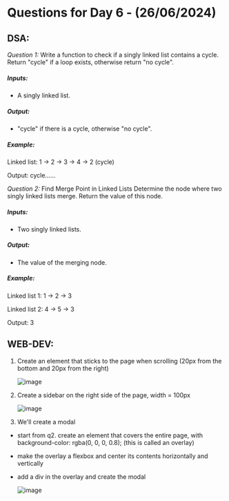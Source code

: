 # Questions for Day 6 - (26/06/2024)
## DSA:
*Question 1:* Write a function to check if a singly linked list contains a cycle. Return "cycle" if a loop exists, otherwise return "no cycle".
##### Inputs:
- A singly linked list.
##### Output:
- "cycle" if there is a cycle, otherwise "no cycle".
##### Example:
Linked list: 1 -> 2 -> 3 -> 4 -> 2 (cycle)

Output: cycle......


*Question 2:* Find Merge Point in Linked Lists Determine the node where two singly linked lists merge. Return the value of this node.
##### Inputs:
- Two singly linked lists.
##### Output:
- The value of the merging node.
##### Example:

Linked list 1: 1 -> 2 -> 3

Linked list 2: 4 -> 5 -> 3

Output: 3





## WEB-DEV:
1.	Create an element that sticks to the page when scrolling (20px from the bottom and 20px from the right)

     ![image](https://github.com/upesacm/21DaysOfCode-2024/assets/133881515/1f96cde8-8ecd-4ea5-be3f-2f65edde736c)


2.	Create a sidebar on the right side of the page, width = 100px

     ![image](https://github.com/upesacm/21DaysOfCode-2024/assets/133881515/d65264e1-0ffb-4088-b564-d37bd1cdf628)


3.	We'll create a modal
- start from q2.
create an element that covers the entire page, with background-color: rgba(0, 0, 0, 0.8); (this is called an overlay)
- make the overlay a flexbox and center its contents horizontally and vertically
- add a div in the overlay and create the modal

    ![image](https://github.com/upesacm/21DaysOfCode-2024/assets/133881515/4453d599-f043-4495-b820-e2ef5c5f728f)

 



